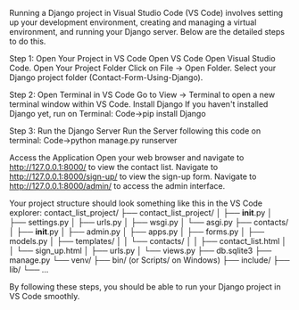 Running a Django project in Visual Studio Code (VS Code) involves setting up your development environment, creating and managing a virtual environment, and running your Django server. Below are the detailed steps to do this.

Step 1: Open Your Project in VS Code Open VS Code Open Visual Studio Code. Open Your Project Folder Click on File -> Open Folder. Select your Django project folder (Contact-Form-Using-Django).

Step 2: Open Terminal in VS Code Go to View -> Terminal to open a new terminal window within VS Code.
Install Django If you haven't installed Django yet, run on Terminal: 
Code->pip install Django

Step 3: Run the Django Server Run the Server following this code on terminal: Code->python manage.py runserver

Access the Application
Open your web browser and navigate to http://127.0.0.1:8000/ to view the contact list.
Navigate to http://127.0.0.1:8000/sign-up/ to view the sign-up form.
Navigate to http://127.0.0.1:8000/admin/ to access the admin interface.

Your project structure should look something like this in the VS Code explorer:
contact_list_project/
├── contact_list_project/
│   ├── __init__.py
│   ├── settings.py
│   ├── urls.py
│   ├── wsgi.py
│   └── asgi.py
├── contacts/
│   ├── __init__.py
│   ├── admin.py
│   ├── apps.py
│   ├── forms.py
│   ├── models.py
│   ├── templates/
│   │   └── contacts/
│   │       ├── contact_list.html
│   │       └── sign_up.html
│   ├── urls.py
│   └── views.py
├── db.sqlite3
├── manage.py
└── venv/
    ├── bin/ (or Scripts/ on Windows)
    ├── include/
    ├── lib/
    └── ...

By following these steps, you should be able to run your Django project in VS Code smoothly.
